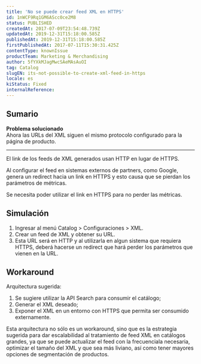 ```yaml
---
title: 'No se puede crear feed XML en HTTPS'
id: 1nWCF9Rq1GM6AScc0ce2M8
status: PUBLISHED
createdAt: 2017-07-09T23:54:48.739Z
updatedAt: 2019-12-31T15:18:00.585Z
publishedAt: 2019-12-31T15:18:00.585Z
firstPublishedAt: 2017-07-11T15:30:31.425Z
contentType: knownIssue
productTeam: Marketing & Merchandising
author: 5fYXkMJagMwcSAeMAsAuOI
tag: Catalog
slugEN: its-not-possible-to-create-xml-feed-in-https
locale: es
kiStatus: Fixed
internalReference: 
---
```


## Sumario

<div class="alert alert-success">
<b>Problema solucionado</b><br>
Ahora las URLs del XML siguen el mismo protocolo configurado para la página de producto.
</div>

---

El link de los feeds de XML generados usan HTTP en lugar de HTTPS.

Al configurar el feed en sistemas externos de partners, como Google, genera un redirect hacia un link en HTTPS y esto causa que se pierdan los parámetros de métricas.

Se necesita poder utilizar el link en HTTPS para no perder las métricas.

## Simulación

1. Ingresar al menú Catalog > Configuraciones > XML.
2. Crear un feed de XML y obtener su URL.
3. Esta URL será en HTTP y al utilizarla en algun sistema que requiera HTTPS, deberá hacerse un redirect que hará perder los parámetros que vienen en la URL.

## Workaround

Arquitectura sugerida:
1. Se sugiere utilizar la API Search para consumir el catálogo;
2. Generar el XML deseado;
3. Exponer el XML en un entorno con HTTPS que permita ser consumido externamente.

Esta arquitectura no sólo es un workaround, sino que es la estrategia sugerida para dar escalabilidad al tratamiento de feed XML en catálogos grandes, ya que se puede actualizar el feed con la frecuenciala necesaria, optimizar el tamaño del XML y que sea más liviano, así como tener mayores opciones de segmentación de productos.

